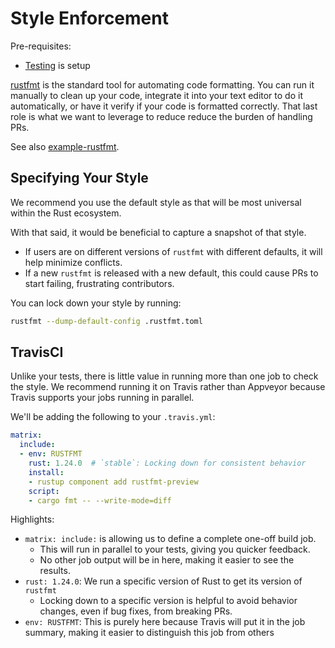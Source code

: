 # Style Enforcement

Pre-requisites:
- [Testing](pr/testing.html) is setup

[rustfmt][rustfmt] is the standard tool for automating code formatting.  You
can run it manually to clean up your code, integrate it into your text editor
to do it automatically, or have it verify if your code is formatted correctly.
That last role is what we want to leverage to reduce reduce the burden of
handling PRs.

See also [example-rustfmt][example-rustfmt].

[example-rustfmt]: https://github.com/crate-ci/example-rustfmt
[rustfmt]: https://github.com/rust-lang-nursery/rustfmt

## Specifying Your Style

We recommend you use the default style as that will be most universal within the Rust ecosystem.

With that said, it would be beneficial to capture a snapshot of that style.
- If users are on different versions of `rustfmt` with different defaults, it will help minimize conflicts.
- If a new `rustfmt` is released with a new default, this could cause PRs to start failing, frustrating contributors.

You can lock down your style by running:
```bash
rustfmt --dump-default-config .rustfmt.toml
```

## TravisCI

Unlike your tests, there is little value in running more than one job to check
the style. We recommend running it on Travis rather than Appveyor because
Travis supports your jobs running in parallel.

We'll be adding the following to your `.travis.yml`:
```yml
matrix:
  include:
  - env: RUSTFMT
    rust: 1.24.0  # `stable`: Locking down for consistent behavior
    install:
    - rustup component add rustfmt-preview
    script:
    - cargo fmt -- --write-mode=diff
```

Highlights:
- `matrix: include:` is allowing us to define a complete one-off build job.
  - This will run in parallel to your tests, giving you quicker feedback.
  - No other job output will be in here, making it easier to see the results.
- `rust: 1.24.0`: We run a specific version of Rust to get its version of `rustfmt`
  - Locking down to a specific version is helpful to avoid behavior changes, even if bug fixes, from breaking PRs.
- `env: RUSTFMT`: This is purely here because Travis will put it in the job summary, making it easier to distinguish this job from others
